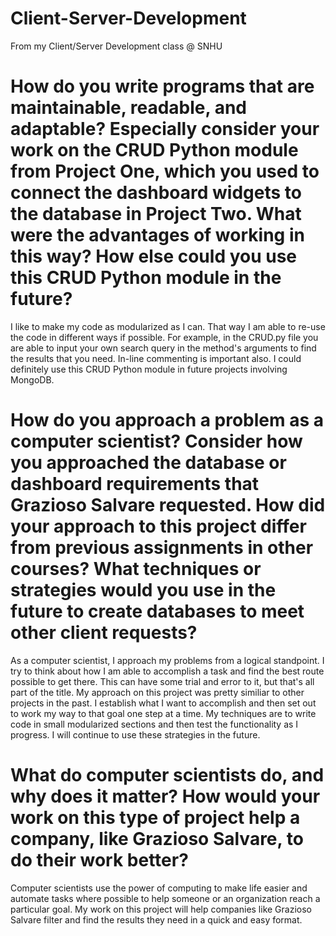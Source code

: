# Client-Server-Development
From my Client/Server Development class @ SNHU

# How do you write programs that are maintainable, readable, and adaptable? Especially consider your work on the CRUD Python module from Project One, which you used to connect the dashboard widgets to the database in Project Two. What were the advantages of working in this way? How else could you use this CRUD Python module in the future?
I like to make my code as modularized as I can. That way I am able to re-use the code in different ways if possible. For example, in the CRUD.py file you are able to input your own search query in the method's arguments to find the results that you need. In-line commenting is important also. I could definitely use this CRUD Python module in future projects involving MongoDB.

# How do you approach a problem as a computer scientist? Consider how you approached the database or dashboard requirements that Grazioso Salvare requested. How did your approach to this project differ from previous assignments in other courses? What techniques or strategies would you use in the future to create databases to meet other client requests?
As a computer scientist, I approach my problems from a logical standpoint. I try to think about how I am able to accomplish a task and find the best route possible to get there. This can have some trial and error to it, but that's all part of the title. My approach on this project was pretty similiar to other projects in the past. I establish what I want to accomplish and then set out to work my way to that goal one step at a time. My techniques are to write code in small modularized sections and then test the functionality as I progress. I will continue to use these strategies in the future.

# What do computer scientists do, and why does it matter? How would your work on this type of project help a company, like Grazioso Salvare, to do their work better?
Computer scientists use the power of computing to make life easier and automate tasks where possible to help someone or an organization reach a particular goal. My work on this project will help companies like Grazioso Salvare filter and find the results they need in a quick and easy format.
